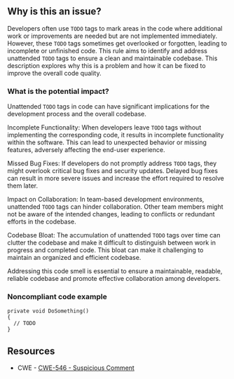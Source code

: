 ## Why is this an issue?

Developers often use `TODO` tags to mark areas in the code where additional work or improvements are needed but are not implemented
immediately. However, these `TODO` tags sometimes get overlooked or forgotten, leading to incomplete or unfinished code. This rule aims to
identify and address unattended `TODO` tags to ensure a clean and maintainable codebase. This description explores why this is a problem
and how it can be fixed to improve the overall code quality.

### What is the potential impact?

Unattended `TODO` tags in code can have significant implications for the development process and the overall codebase.

Incomplete Functionality: When developers leave `TODO` tags without implementing the corresponding code, it results in incomplete
functionality within the software. This can lead to unexpected behavior or missing features, adversely affecting the end-user experience.

Missed Bug Fixes: If developers do not promptly address `TODO` tags, they might overlook critical bug fixes and security updates.
Delayed bug fixes can result in more severe issues and increase the effort required to resolve them later.

Impact on Collaboration: In team-based development environments, unattended `TODO` tags can hinder collaboration. Other team members
might not be aware of the intended changes, leading to conflicts or redundant efforts in the codebase.

Codebase Bloat: The accumulation of unattended `TODO` tags over time can clutter the codebase and make it difficult to distinguish
between work in progress and completed code. This bloat can make it challenging to maintain an organized and efficient codebase.

Addressing this code smell is essential to ensure a maintainable, readable, reliable codebase and promote effective collaboration among
developers.

### Noncompliant code example

    private void DoSomething()
    {
      // TODO
    }

## Resources

-   CWE - [CWE-546 - Suspicious Comment](https://cwe.mitre.org/data/definitions/546)